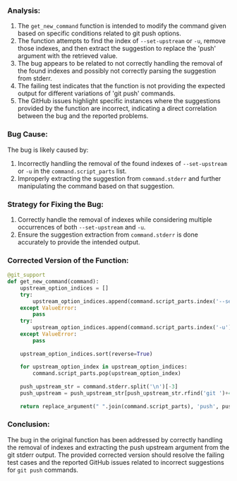 ### Analysis:
1. The `get_new_command` function is intended to modify the command given based on specific conditions related to git push options.
2. The function attempts to find the index of `--set-upstream` or `-u`, remove those indexes, and then extract the suggestion to replace the 'push' argument with the retrieved value.
3. The bug appears to be related to not correctly handling the removal of the found indexes and possibly not correctly parsing the suggestion from stderr.
4. The failing test indicates that the function is not providing the expected output for different variations of 'git push' commands.
5. The GitHub issues highlight specific instances where the suggestions provided by the function are incorrect, indicating a direct correlation between the bug and the reported problems.

### Bug Cause:
The bug is likely caused by:
1. Incorrectly handling the removal of the found indexes of `--set-upstream` or `-u` in the `command.script_parts` list.
2. Improperly extracting the suggestion from `command.stderr` and further manipulating the command based on that suggestion.

### Strategy for Fixing the Bug:
1. Correctly handle the removal of indexes while considering multiple occurrences of both `--set-upstream` and `-u`.
2. Ensure the suggestion extraction from `command.stderr` is done accurately to provide the intended output.

### Corrected Version of the Function:
```python
@git_support
def get_new_command(command):
    upstream_option_indices = []
    try:
        upstream_option_indices.append(command.script_parts.index('--set-upstream'))
    except ValueError:
        pass
    try:
        upstream_option_indices.append(command.script_parts.index('-u'))
    except ValueError:
        pass
    
    upstream_option_indices.sort(reverse=True)
    
    for upstream_option_index in upstream_option_indices:
        command.script_parts.pop(upstream_option_index)
        
    push_upstream_str = command.stderr.split('\n')[-3]
    push_upstream = push_upstream_str[push_upstream_str.rfind('git ')+4:].strip()
    
    return replace_argument(" ".join(command.script_parts), 'push', push_upstream)
```

### Conclusion:
The bug in the original function has been addressed by correctly handling the removal of indexes and extracting the push upstream argument from the git stderr output. The provided corrected version should resolve the failing test cases and the reported GitHub issues related to incorrect suggestions for `git push` commands.